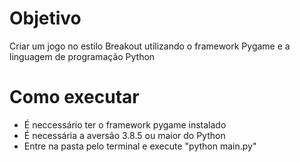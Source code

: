 # Objetivo
Criar um jogo no estilo Breakout utilizando o framework Pygame e a linguagem de programação Python
# Como executar
* É neccessário ter o framework pygame instalado
* É necessária a aversão 3.8.5 ou maior do Python
* Entre na pasta pelo terminal e execute "python main.py"
